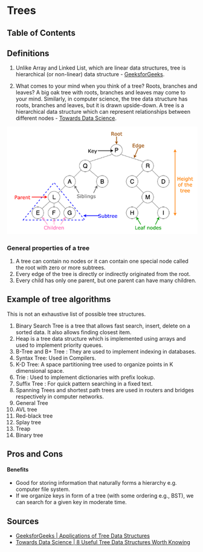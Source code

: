 # Trees

## Table of Contents

## Definitions
1. Unlike Array and Linked List, which are linear data structures, tree is hierarchical (or non-linear) data structure - [GeeksforGeeks][1].

2. What comes to your mind when you think of a tree? Roots, branches and leaves? A big oak tree with roots, branches and leaves may come to your mind. Similarly, in computer science, the tree data structure has roots, branches and leaves, but it is drawn upside-down. A tree is a hierarchical data structure which can represent relationships between different nodes - [Towards Data Science][2].

![Anatomy of a Tree](./resources/tree-structure.png)

### General properties of a tree
1. A tree can contain no nodes or it can contain one special node called the root with
zero or more subtrees.
2. Every edge of the tree is directly or indirectly originated from the root.
3. Every child has only one parent, but one parent can have many children.

## Example of tree algorithms
This is not an exhaustive list of possible tree structures.

1. Binary Search Tree is a tree that allows fast search, insert, delete on a sorted data.
It also allows finding closest item.
2. Heap is a tree data structure which is implemented using arrays and used to implement
priority queues.
3. B-Tree and B+ Tree : They are used to implement indexing in databases.
4. Syntax Tree: Used in Compilers.
5. K-D Tree: A space partitioning tree used to organize points in K dimensional space.
6. Trie : Used to implement dictionaries with prefix lookup.
7. Suffix Tree : For quick pattern searching in a fixed text.
8. Spanning Trees and shortest path trees are used in routers and bridges respectively
in computer networks.
9. General Tree
9. AVL tree
10. Red-black tree
11. Splay tree
12. Treap
13. Binary tree

## Pros and Cons

#### Benefits
- Good for storing information that naturally forms a hierarchy e.g. computer file system.
- If we organize keys in form of a tree (with some ordering e.g., BST), we can search for a given key in moderate time.

## Sources
- [GeeksforGeeks | Applications of Tree Data Structures][1]
- [Towards Data Science | 8 Useful Tree Data Structures Worth Knowing][2]

[1]: https://www.geeksforgeeks.org/applications-of-tree-data-structure/
[2]: https://towardsdatascience.com/8-useful-tree-data-structures-worth-knowing-8532c7231e8c

